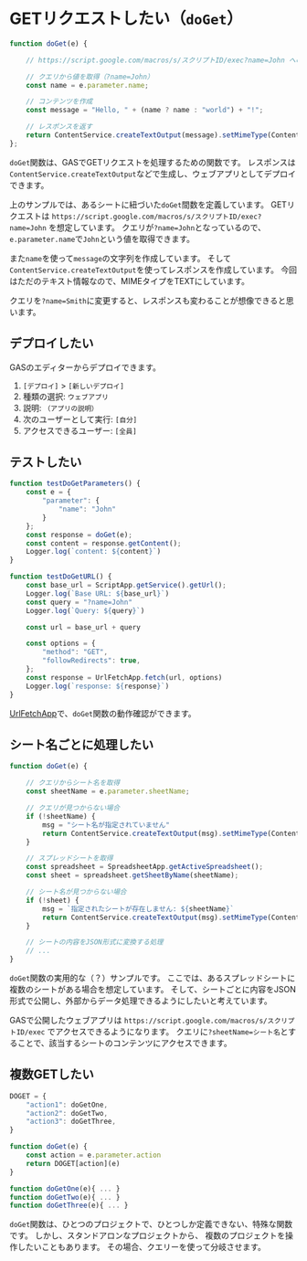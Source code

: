 # GETリクエストしたい（`doGet`）

```js
function doGet(e) {

    // https://script.google.com/macros/s/スクリプトID/exec?name=John へのアクセス

    // クエリから値を取得（?name=John）
    const name = e.parameter.name;

    // コンテンツを作成
    const message = "Hello, " + (name ? name : "world") + "!";

    // レスポンスを返す
    return ContentService.createTextOutput(message).setMimeType(ContentService.MimeType.TEXT);
};
```

`doGet`関数は、GASでGETリクエストを処理するための関数です。
レスポンスは`ContentService.createTextOutput`などで生成し、ウェブアプリとしてデプロイできます。

上のサンプルでは、あるシートに紐づいた`doGet`間数を定義しています。
GETリクエストは
`https://script.google.com/macros/s/スクリプトID/exec?name=John`
を想定しています。
クエリが`?name=John`となっているので、
`e.parameter.name`で`John`という値を取得できます。

また`name`を使って`message`の文字列を作成しています。
そして``ContentService.createTextOutput``を使ってレスポンスを作成しています。
今回はただのテキスト情報なので、MIMEタイプをTEXTにしています。

クエリを`?name=Smith`に変更すると、レスポンスも変わることが想像できると思います。

## デプロイしたい

GASのエディターからデプロイできます。

1. `[デプロイ]` > `[新しいデプロイ]`
2. 種類の選択: `ウェブアプリ`
3. 説明: `（アプリの説明）`
4. 次のユーザーとして実行: `[自分]`
5. アクセスできるユーザー: `[全員]`

## テストしたい

```js
function testDoGetParameters() {
    const e = {
        "parameter": {
            "name": "John"
        }
    };
    const response = doGet(e);
    const content = response.getContent();
    Logger.log(`content: ${content}`)
}

function testDoGetURL() {
    const base_url = ScriptApp.getService().getUrl();
    Logger.log(`Base URL: ${base_url}`)
    const query = "?name=John"
    Logger.log(`Query: ${query}`)

    const url = base_url + query

    const options = {
        "method": "GET",
        "followRedirects": true,
    };
    const response = UrlFetchApp.fetch(url, options)
    Logger.log(`response: ${response}`)
}
```

[UrlFetchApp](./gas-request.md)で、`doGet`関数の動作確認ができます。

## シート名ごとに処理したい

```js
function doGet(e) {

    // クエリからシート名を取得
    const sheetName = e.parameter.sheetName;

    // クエリが見つからない場合
    if (!sheetName) {
        msg = "シート名が指定されていません"
        return ContentService.createTextOutput(msg).setMimeType(ContentService.MimeType.TEXT);
    }

    // スプレッドシートを取得
    const spreadsheet = SpreadsheetApp.getActiveSpreadsheet();
    const sheet = spreadsheet.getSheetByName(sheetName);

    // シート名が見つからない場合
    if (!sheet) {
        msg = `指定されたシートが存在しません: ${sheetName}`
        return ContentService.createTextOutput(msg).setMimeType(ContentService.MimeType.TEXT);
    }

    // シートの内容をJSON形式に変換する処理
    // ...
}
```

`doGet`関数の実用的な（？）サンプルです。
ここでは、あるスプレッドシートに複数のシートがある場合を想定しています。
そして、シートごとに内容をJSON形式で公開し、外部からデータ処理できるようにしたいと考えています。

GASで公開したウェブアプリは
`https://script.google.com/macros/s/スクリプトID/exec`
でアクセスできるようになります。
クエリに`?sheetName=シート名`とすることで、該当するシートのコンテンツにアクセスできます。

## 複数GETしたい

```js
DOGET = {
    "action1": doGetOne,
    "action2": doGetTwo,
    "action3": doGetThree,
}

function doGet(e) {
    const action = e.parameter.action
    return DOGET[action](e)
}

function doGetOne(e){ ... }
function doGetTwo(e){ ... }
function doGetThree(e){ ... }
```

`doGet`関数は、ひとつのプロジェクトで、ひとつしか定義できない、特殊な関数です。
しかし、スタンドアロンなプロジェクトから、
複数のプロジェクトを操作したいこともあります。
その場合、クエリーを使って分岐させます。
